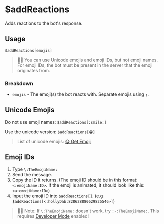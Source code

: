 # $addReactions
Adds reactions to the bot's response.

## Usage
```
$addReactions[emojis]
```
> 🧙‍♂️ You can use Unicode emojis and emoji IDs, but not emoji names. For emoji IDs, the bot must be present in the server that the emoji originates from.

### Breakdown
- `emojis` - The emoji(s) the bot reacts with. Separate emojis using `;`.

## Unicode Emojis
Do not use emoji names: `$addReactions[:smile:]`

Use the unicode version: `$addReactions[😀]`

> List of unicode emojis: [😋 Get Emoji](https://getemoji.com)
 
## Emoji IDs
1. Type `\:TheEmojiName:`
2. Send the message.
3. Copy the ID it returns. (The emoji ID should be in this format: `<:emojiName:ID>`. If the emoji is animated, it should look like this: `<a:emojiName:ID>`)
4. Input the emoji ID into `$addReactions[]`. (e.g `$addReactions[<:hollyDab:828628880629825546>]`)

> 🧙‍♂️ Note: If `\:TheEmojiName:` doesn't work, try `:-:TheEmojiName:`. This requires [Developer Mode](https://support.discord.com/hc/en-us/articles/206346498-Where-can-I-find-my-User-Server-Message-ID-) enabled!
